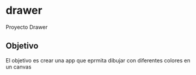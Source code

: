 # drawer
 Proyecto Drawer

## Objetivo
El objetivo es crear una app que eprmita dibujar con diferentes colores en un canvas
